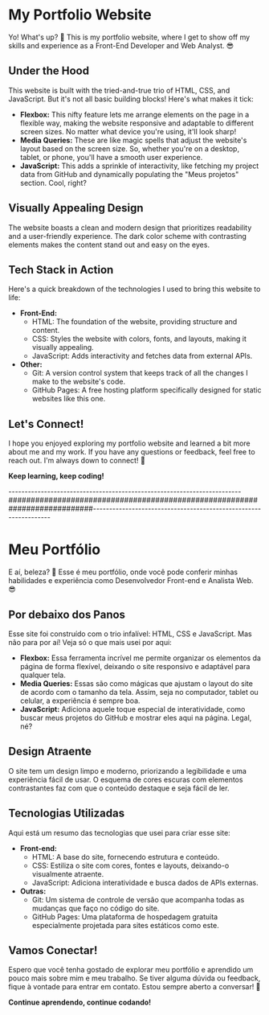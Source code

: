 # My Portfolio Website

Yo! What's up? 👋 This is my portfolio website, where I get to show off my skills and experience as a Front-End Developer and Web Analyst. 😎

## Under the Hood

This website is built with the tried-and-true trio of HTML, CSS, and JavaScript. But it's not all basic building blocks! Here's what makes it tick:

* **Flexbox:** This nifty feature lets me arrange elements on the page in a flexible way, making the website responsive and adaptable to different screen sizes. No matter what device you're using, it'll look sharp!
* **Media Queries:** These are like magic spells that adjust the website's layout based on the screen size. So, whether you're on a desktop, tablet, or phone, you'll have a smooth user experience.
* **JavaScript:** This adds a sprinkle of interactivity, like fetching my project data from GitHub and dynamically populating the "Meus projetos" section. Cool, right?

## Visually Appealing Design

The website boasts a clean and modern design that prioritizes readability and a user-friendly experience. The dark color scheme with contrasting elements makes the content stand out and easy on the eyes.

## Tech Stack in Action

Here's a quick breakdown of the technologies I used to bring this website to life:

* **Front-End:**
    * HTML: The foundation of the website, providing structure and content.
    * CSS: Styles the website with colors, fonts, and layouts, making it visually appealing.
    * JavaScript: Adds interactivity and fetches data from external APIs.
* **Other:**
    * Git: A version control system that keeps track of all the changes I make to the website's code.
    * GitHub Pages: A free hosting platform specifically designed for static websites like this one.

## Let's Connect!

I hope you enjoyed exploring my portfolio website and learned a bit more about me and my work. If you have any questions or feedback, feel free to reach out. I'm always down to connect! 🚀

**Keep learning, keep coding!** 

------------------------------------------------------------------------###########################################################################-----------------------------------------------------------------


# Meu Portfólio

E aí, beleza? 👋 Esse é meu portfólio, onde você pode conferir minhas habilidades e experiência como Desenvolvedor Front-end e Analista Web. 😎

## Por debaixo dos Panos

Esse site foi construído com o trio infalível: HTML, CSS e JavaScript. Mas não para por aí! Veja só o que mais usei por aqui:

* **Flexbox:** Essa ferramenta incrível me permite organizar os elementos da página de forma flexível, deixando o site responsivo e adaptável para qualquer tela. 
* **Media Queries:** Essas são como mágicas que ajustam o layout do site de acordo com o tamanho da tela. Assim, seja no computador, tablet ou celular, a experiência é sempre boa.
* **JavaScript:** Adiciona aquele toque especial de interatividade, como buscar meus projetos do GitHub e mostrar eles aqui na página. Legal, né?

## Design Atraente

O site tem um design limpo e moderno, priorizando a legibilidade e uma experiência fácil de usar. O esquema de cores escuras com elementos contrastantes faz com que o conteúdo destaque e seja fácil de ler.

## Tecnologias Utilizadas

Aqui está um resumo das tecnologias que usei para criar esse site:

* **Front-end:**
    * HTML: A base do site, fornecendo estrutura e conteúdo.
    * CSS: Estiliza o site com cores, fontes e layouts, deixando-o visualmente atraente.
    * JavaScript: Adiciona interatividade e busca dados de APIs externas.
* **Outras:**
    * Git: Um sistema de controle de versão que acompanha todas as mudanças que faço no código do site.
    * GitHub Pages: Uma plataforma de hospedagem gratuita especialmente projetada para sites estáticos como este.

## Vamos Conectar!

Espero que você tenha gostado de explorar meu portfólio e aprendido um pouco mais sobre mim e meu trabalho. Se tiver alguma dúvida ou feedback, fique à vontade para entrar em contato. Estou sempre aberto a conversar! 🚀

**Continue aprendendo, continue codando!**
